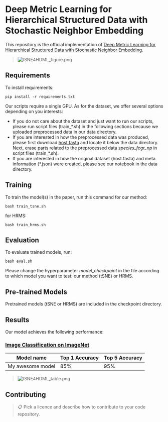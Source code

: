 # Deep Metric Learning for Hierarchical Structured Data with Stochastic Neighbor Embedding

This repository is the official implementation of [Deep Metric Learning for Hierarchical Structured Data with Stochastic Neighbor Embedding](https://arxiv.org/abs/2030.12345). 

>![tSNE4HDML_figure.png](https://github.com/yoheyokubo/Images/blob/f33751e5a4c5f4910d15836a81e332f62ded444b/tSNE4HDML_figure.png)

## Requirements

To install requirements:

```setup
pip install -r requirements.txt
```

Our scripts require a single GPU. As for the dataset, we offer several options depending on you interests:
-  If you do not care about the dataset and just want to run our scripts, please run script files (train_*.sh) in the following sections because we uploaded preprocessed data in our data directory.
-  If you are interested in how the preprocessed data was produced, please first download [host.fasta](https://zenodo.org/records/11276021) and locate it below the data directory. Next, erase parts related to the preprocessed data *species_fcgr_np* in script files (train_*.sh).
-  If you are interested in how the original dataset (host.fasta) and meta information (*.json) were created, please see our notebook in the data directory.

## Training

To train the model(s) in the paper, run this command for our method:

```train
bash train_tsne.sh
```
for HRMS:

```train
bash train_hrms.sh
```

## Evaluation

To evaluate trained models, run:

```eval
bash eval.sh
```
Please change the hyperparameter _model_checkpoint_ in the file according to which model you want to test: our method (tSNE) or HRMS.

## Pre-trained Models

Pretrained models (tSNE or HRMS) are included in the checkpoint directory.

## Results

Our model achieves the following performance:

### [Image Classification on ImageNet](https://paperswithcode.com/sota/image-classification-on-imagenet)

| Model name         | Top 1 Accuracy  | Top 5 Accuracy |
| ------------------ |---------------- | -------------- |
| My awesome model   |     85%         |      95%       |

>![tSNE4HDML_table.png](https://github.com/yoheyokubo/Images/blob/f33751e5a4c5f4910d15836a81e332f62ded444b/tSNE4HDML_table.png) 


## Contributing

>📋  Pick a licence and describe how to contribute to your code repository. 
